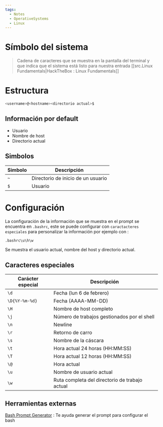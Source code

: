 ```yaml
---
tags:
  - Notes
  - OperativeSystems
  - Linux
---
```

# Símbolo del sistema
>Cadena de caracteres que se muestra en la pantalla del terminal y que indica que el sistema está listo para nuestra entrada
>[[src.Linux Fundamentals|HackTheBox : Linux Fundamentals]]

# Estructura
```Bash
<username>@<hostname><directorio actual>$
```
## Información por default
- Usuario
- Nombre de host
- Directorio actual
## Simbolos

| Simbolo | Descripción                        |
| ------- | ---------------------------------- |
| `~`     | Directorio de inicio de un usuario |
| `$`     | Usuario                            |
# Configuración
La configuración de la información que se muestra en el prompt se encuentra en `.bashrc`, este se puede configurar con `caractacteres especiales` para personalizar la información por ejemplo con :

```Bash
.bashrc\u\h\w
```
Se muestra el usuario actual, nombre del host y directorio actual.

## Caracteres especiales
|**Carácter especial**|**Descripción**|
|---|---|
|`\d`|Fecha (lun 6 de febrero)|
|`\D{%Y-%m-%d}`|Fecha (AAAA-MM-DD)|
|`\H`|Nombre de host completo|
|`\j`|Número de trabajos gestionados por el shell|
|`\n`|Newline|
|`\r`|Retorno de carro|
|`\s`|Nombre de la cáscara|
|`\t`|Hora actual 24 horas (HH:MM:SS)|
|`\T`|Hora actual 12 horas (HH:MM:SS)|
|`\@`|Hora actual|
|`\u`|Nombre de usuario actual|
|`\w`|Ruta completa del directorio de trabajo actual|
## Herramientas externas
[Bash Prompt Generator](https://bash-prompt-generator.org/) : Te ayuda generar el prompt para configurar el bash

